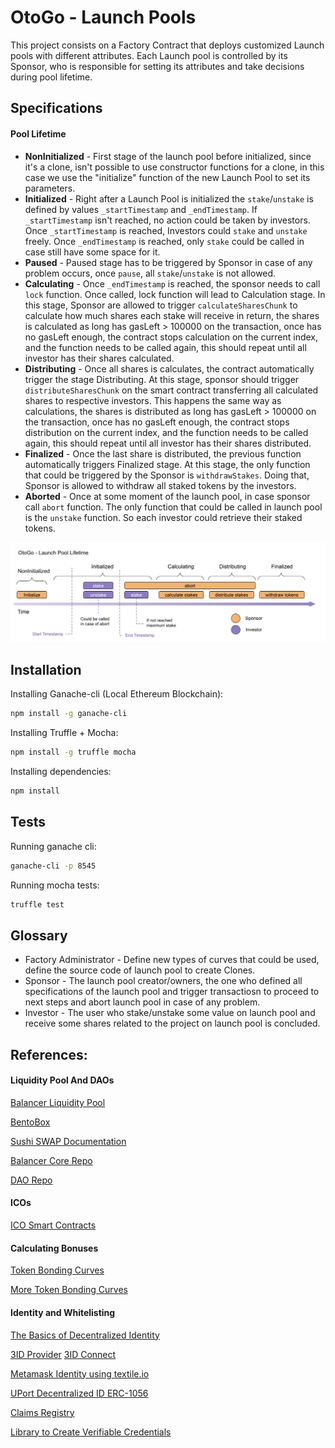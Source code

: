 # OtoGo - Launch Pools

This project consists on a Factory Contract that deploys customized Launch pools with different attributes. Each Launch pool is controlled by its Sponsor, who is responsible for setting its attributes and take decisions during pool lifetime.

## Specifications

#### Pool Lifetime

- **NonInitialized** - First stage of the launch pool before initialized, since it's a clone, isn't possible to use constructor functions for a clone, in this case we use the "initialize" function of the new Launch Pool to set its parameters.
- **Initialized** - Right after a Launch Pool is initialized the `stake`/`unstake` is defined by values `_startTimestamp` and `_endTimestamp`. If `_startTimestamp` isn't reached, no action could be taken by investors. Once `_startTimestamp` is reached, Investors could `stake` and `unstake` freely. Once `_endTimestamp` is reached, only `stake` could be called in case still have some space for it.
- **Paused** - Paused stage has to be triggered by Sponsor in case of any problem occurs, once `pause`, all `stake`/`unstake` is not allowed.
- **Calculating** - Once `_endTimestamp` is reached, the sponsor needs to call `lock` function. Once called, lock function will lead to Calculation stage. In this stage, Sponsor are allowed to trigger `calculateSharesChunk` to calculate how much shares each stake will receive in return, the shares is calculated as long has gasLeft > 100000 on the transaction, once has no gasLeft enough, the contract stops calculation on the current index, and the function needs to be called again, this should repeat until all investor has their shares calculated.
- **Distributing** - Once all shares is calculates, the contract automatically trigger the stage Distributing. At this stage, sponsor should trigger `distributeSharesChunk` on the smart contract transferring all calculated shares to respective investors. This happens the same way as calculations, the shares is distributed as long has gasLeft > 100000 on the transaction, once has no gasLeft enough, the contract stops distribution on the current index, and the function needs to be called again, this should repeat until all investor has their shares distributed.
- **Finalized** - Once the last share is distributed, the previous function automatically triggers Finalized stage. At this stage, the only function that could be triggered by the Sponsor is `withdrawStakes`. Doing that, Sponsor is allowed to withdraw all staked tokens by the investors.
- **Aborted** - Once at some moment of the launch pool, in case sponsor call `abort` function. The only function that could be called in launch pool is the `unstake` function. So each investor could retrieve their staked tokens.

![Otogo Launch Pool Lifetime](./docs/otogo-lifetime.png)

## Installation

Installing Ganache-cli (Local Ethereum Blockchain):

```sh
npm install -g ganache-cli
```

Installing Truffle + Mocha:

```sh
npm install -g truffle mocha
```

Installing dependencies:

```sh
npm install
```

## Tests 

Running ganache cli:

```sh
ganache-cli -p 8545
```

Running mocha tests:

```sh
truffle test
```

## Glossary 

- Factory Administrator - Define new types of curves that could be used, define the source code of launch pool to create Clones.
- Sponsor - The launch pool creator/owners, the one who defined all specifications of the launch pool and trigger transactiosn to proceed to next steps and abort launch pool in case of any problem.
- Investor - The user who stake/unstake some value on launch pool and receive some shares related to the project on launch pool is concluded.


## References:

#### Liquidity Pool And DAOs
[Balancer Liquidity Pool](https://medium.com/balancer-protocol/building-liquidity-into-token-distribution-a49d4286e0d4)

[BentoBox](https://boringcrypto.medium.com/bentobox-to-launch-and-beyond-d2d5dc2350bd)

[Sushi SWAP Documentation](https://help.sushidocs.com)

[Balancer Core Repo](https://github.com/balancer-labs/balancer-core)

[DAO Repo](https://github.com/blockchainsllc/DAO/blob/develop/DAO.sol)

#### ICOs

[ICO Smart Contracts](https://github.com/TokenMarketNet/smart-contracts/tree/master/contracts)

#### Calculating Bonuses

[Token Bonding Curves](http://coders-errand.com/token_bonding_curves/)

[More Token Bonding Curves](https://hackernoon.com/more-price-functions-for-token-bonding-curves-d42b325ca14b)

#### Identity and Whitelisting

[The Basics of Decentralized Identity](https://medium.com/uport/the-basics-of-decentralized-identity-d1ff01f15df1)

[3ID Provider](https://github.com/ceramicstudio/js-3id-did-provider)
[3ID Connect](https://github.com/ceramicstudio/3id-connect)

[Metamask Identity using textile.io](https://github.com/textileio/js-examples/blob/master/metamask-identities-ed25519/)

[UPort Decentralized ID ERC-1056](https://github.com/uport-project/ethr-did)

[Claims Registry](https://github.com/ethereum/EIPs/issues/780)

[Library to Create Verifiable Credentials](https://github.com/decentralized-identity/did-jwt-vc)
